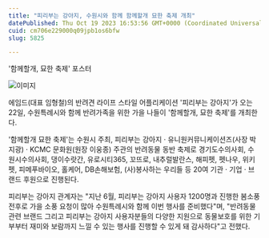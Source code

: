 ```yaml
---
title: "피리부는 강아지, 수원시와 함께 함께할개 묘한 축제 개최"
datePublished: Thu Oct 19 2023 16:53:56 GMT+0000 (Coordinated Universal Time)
cuid: cm706e229000q09jpb1os6bfw
slug: 5825

---
```



'함께할개, 묘한 축제' 포스터

![이미지](https://cdn.hashnode.com/res/hashnode/image/upload/v1739259818745/940e5b9b-ecf5-49b1-961c-9e9cded6ae99.jpeg)

에임드(대표 임형철)의 반려견 라이프 스타일 어플리케이션 '피리부는 강아지'가 오는 22일, 수원특례시와 함께 반려가족을 위한 가을 나들이 '함께할개, 묘한 축제'를 개최한다.

'함께할개 묘한 축제'는 수원시 주최, 피리부는 강아지 · 유니원커뮤니케이션즈(사장 박지광) · KCMC 문화원(원장 이웅종) 주관의 반려동물 동반 축제로 경기도수의사회, 수원시수의사회, 댕이수랏간, 유로시티365, 꼬뜨로, 내추럴발란스, 해피펫, 펫나우, 위키펫, 피메푸바이오, 홀케어, DB손해보험, (사)봉사하는 우리들 등 20여 기관 · 기업 · 브랜드 후원으로 진행된다.

피리부는 강아지 관계자는 "지난 6월, 피리부는 강아지 사용자 1200명과 진행한 봄소풍 전후로 가을 소풍 요청이 많아 수원특례시와 함께 이번 행사를 준비했다"며, "반려동물 관련 브랜드 그리고 피리부는 강아지 사용자분들의 다양한 지원으로 동물보호를 위한 기부부터 재미와 보람까지 느낄 수 있는 행사를 진행할 수 있게 돼 감사하다"고 전했다.